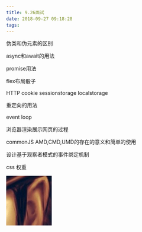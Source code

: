 ```yaml
---
title: 9.26面试
date: 2018-09-27 09:18:28
tags:
---
```



伪类和伪元素的区别

async和await的用法

promise用法

flex布局骰子

HTTP cookie sessionstorage localstorage

重定向的用法

event loop

浏览器渲染展示网页的过程

commonJS AMD,CMD,UMD的存在的意义和简单的使用

设计基于观察者模式的事件绑定机制

css 权重

 ![](../images/1.jpg)